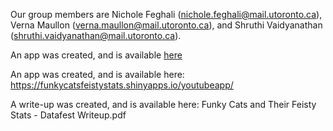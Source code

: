 Our group members are Nichole Feghali (nichole.feghali@mail.utoronto.ca), Verna Maullon (verna.maullon@mail.utoronto.ca), and Shruthi Vaidyanathan (shruthi.vaidyanathan@mail.utoronto.ca).

An app was created, and is available [here](https://funkycatsfeistystats.shinyapps.io/youtubeapp/)

An app was created, and is available here: https://funkycatsfeistystats.shinyapps.io/youtubeapp/

A write-up was created, and is available here: Funky Cats and Their Feisty Stats - Datafest Writeup.pdf
